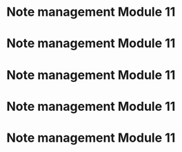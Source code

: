 <h1>
    Note management Module 11
</h1><h1>
    Note management Module 11
</h1><h1>
    Note management Module 11
</h1><h1>
    Note management Module 11
</h1><h1>
    Note management Module 11
</h1>
